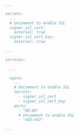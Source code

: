﻿```yml
...

secrets:
  ...
  # Uncomment to enable SSL
  signer_ssl_cert:
    external: true
  signer_ssl_cert_key:
    external: true

...

services:
  
  ...

  nginx:
    ...
    # Uncomment to enable SSL
    secrets:
      - signer_ssl_cert
      - signer_ssl_cert_key
    ports:
      - "80:80"
      # Uncomment to enable SSL
      - "443:443"

...
```

